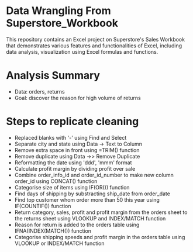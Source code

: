 # Data Wrangling From Superstore_Workbook
This repository contains an Excel project on Superstore's Sales Workbook that demonstrates various features and functionalities of Excel, including data analysis, visualization using Excel formulas and functions.

# Analysis Summary
* Data: orders, returns
* Goal: discover the reason for high volume of returns


# Steps to replicate cleaning
* Replaced blanks with '-' using Find and Select
* Separate city and state using Data -> Text to Column
* Remove extra space in front using =TRIM() function
* Remove duplicate using Data ->> Remove Duplicate
* Reformatting the date using  'ddd', 'mmm' format
* Calculate profit margin by dividing profit over sale
* Combine order_info_id and order_id_number to make new column order_id using CONCAT() function
* Categorise size of items using IF(OR()) function
* Find days of shipping by substracting ship_date from order_date
* Find top customer whom order more than 50 this year using IF(COUNTIF()) function
* Return category, sales, profit and profit margin from the orders sheet to the returns sheet using VLOOKUP and INDEX/MATCH function
* Reason for return is added to the orders table using IFNA(INDEX(MATCH()) function
* Categorise shipping speeds and profit margin in the orders table using VLOOKUP or INDEX/MATCH function

